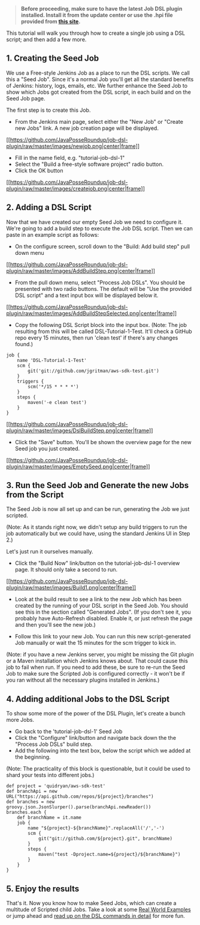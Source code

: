 >**Before proceeding, make sure to have the latest Job DSL plugin installed. Install it from the update center or use the .hpi file provided from [this site](https://github.com/downloads/JavaPosseRoundup/job-dsl-plugin/job-dsl.hpi).**

This tutorial will walk you through how to create a single job using a DSL script; and then add a few more.

## 1. Creating the Seed Job
We use a Free-style Jenkins Job as a place to run the DSL scripts. We call this a "Seed Job". Since it's a normal Job you'll get all the standard benefits of Jenkins: history, logs, emails, etc. We further enhance the Seed Job to show which Jobs got created from the DSL script, in each build and on the Seed Job page. 

The first step is to create this Job.

* From the Jenkins main page, select either the "New Job" or "Create new Jobs" link. A new job creation page will be displayed.

[[https://github.com/JavaPosseRoundup/job-dsl-plugin/raw/master/images/newjob.png|center|frame]]

* Fill in the name field, e.g. "tutorial-job-dsl-1"
* Select the "Build a free-style software project" radio button.
* Click the OK button

[[https://github.com/JavaPosseRoundup/job-dsl-plugin/raw/master/images/createjob.png|center|frame]]

## 2. Adding a DSL Script

Now that we have created our empty Seed Job we need to configure it. We're going to add a build step to execute the Job DSL script. Then we can paste in an example script as follows:

* On the configure screen, scroll down to the "Build: Add build step" pull down menu

[[https://github.com/JavaPosseRoundup/job-dsl-plugin/raw/master/images/AddBuildStep.png|center|frame]]

* From the pull down menu, select "Process Job DSLs". You should be presented with two radio buttons. The default will be "Use the provided DSL script" and a text input box will be displayed below it.

[[https://github.com/JavaPosseRoundup/job-dsl-plugin/raw/master/images/AddBuildStepSelected.png|center|frame]]

* Copy the following DSL Script block into the input box. (Note: The job resulting from this will be called DSL-Tutorial-1-Test. It'll check a GitHub repo every 15 minutes, then run 'clean test' if there's any changes found.)

```
job {
    name 'DSL-Tutorial-1-Test'
    scm {
        git('git://github.com/jgritman/aws-sdk-test.git')
    }
    triggers {
        scm('*/15 * * * *')
    }
    steps {
        maven('-e clean test')
    }
}
```

[[https://github.com/JavaPosseRoundup/job-dsl-plugin/raw/master/images/DslBuildStep.png|center|frame]]

* Click the "Save" button.  You'll be shown the overview page for the new Seed job you just created.

[[https://github.com/JavaPosseRoundup/job-dsl-plugin/raw/master/images/EmptySeed.png|center|frame]]

## 3. Run the Seed Job and Generate the new Jobs from the Script

The Seed Job is now all set up and can be run, generating the Job we just scripted. 

(Note: As it stands right now, we didn't setup any build triggers to run the job automatically but we could have, using the standard Jenkins UI in Step 2.)

Let's just run it ourselves manually.

* Click the "Build Now" link/button on the tutorial-job-dsl-1 overview page. It should only take a second to run.

[[https://github.com/JavaPosseRoundup/job-dsl-plugin/raw/master/images/Build1.png|center|frame]]

* Look at the build result to see a link to the new Job which has been created by the running of your DSL script in the Seed Job. You should see this in the section called "Generated Jobs". (If you don't see it, you probably have Auto-Refresh disabled.  Enable it, or just refresh the page and then you'll see the new job.)

* Follow this link to your new Job. You can run this new script-generated Job manually or wait the 15 minutes for the scm trigger to kick in. 

(Note: if you have a new Jenkins server, you might be missing the Git plugin or a Maven installation which Jenkins knows about. That could cause this job to fail when run.  If you need to add these, be sure to re-run the Seed Job to make sure the Scripted Job is configured correctly - it won't be if you ran without all the necessary plugins installed in Jenkins.)

## 4. Adding additional Jobs to the DSL Script

To show some more of the power of the DSL Plugin, let's create a bunch more Jobs.

* Go back to the 'tutorial-job-dsl-1' Seed Job
* Click the "Configure" link/button and navigate back down the the "Process Job DSLs" build step.
* Add the following into the text box, below the script which we added at the beginning. 

(Note: The practicality of this block is questionable, but it could be used to shard your tests into different jobs.)

```
def project = 'quidryan/aws-sdk-test'
def branchApi = new URL("https://api.github.com/repos/${project}/branches")
def branches = new groovy.json.JsonSlurper().parse(branchApi.newReader())
branches.each { 
    def branchName = it.name
    job {
        name "${project}-${branchName}".replaceAll('/','-')
        scm {
            git("git://github.com/${project}.git", branchName)
        }
        steps {
            maven("test -Dproject.name=${project}/${branchName}")
        }
    }
}
```

## 5. Enjoy the results

That's it. Now you know how to make Seed Jobs, which can create a multitude of Scripted child Jobs. Take a look at some [Real World Examples](https://github.com/jenkinsci/job-dsl-plugin/wiki/Real-World-Examples) or jump ahead and [read up on the DSL commands in detail](https://github.com/jenkinsci/job-dsl-plugin/wiki/Job-DSL-Commands) for more fun.
